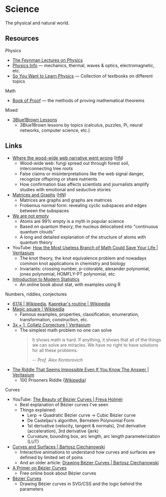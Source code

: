 # Science

The physical and natural world.

## Resources

Physics

- [The Feynman Lectures on Physics](https://www.feynmanlectures.caltech.edu/I_toc.html)
- [Physics Info](https://physics.info/) — mechanics, thermal, waves & optics,
  electromagnetic, etc.
- [So You Want to Learn Physics](https://www.susanrigetti.com/physics) —
  Collection of textbooks on different topics

Math

- [Book of Proof](https://www.people.vcu.edu/~rhammack/BookOfProof/) — the
  methods of proving mathematical theorems

Mixed

- [3Blue1Brown Lessons](https://www.3blue1brown.com/#lessons)
  - 3Blue1Brown lessons by topics (calculus, puzzles, Pi, neural networks,
    computer science, etc.)

## Links

- [Where the wood-wide web narrative went wrong](https://undark.org/2023/05/25/where-the-wood-wide-web-narrative-went-wrong/)
  ([HN](https://news.ycombinator.com/item?id=36183733))
  - Wood-wide web: fungi spread out through forest soil, interconnecting tree
    roots
  - False claims or misinterpretations like the web signal danger, recognize
    offspring or share nutrients
  - How confirmation bias affects scientists and journalists amplify studies
    with emotional and seductive stories
- [Matrices and Graphs](https://thepalindrome.org/p/matrices-and-graphs)
  ([HN](https://news.ycombinator.com/item?id=36734771))
  - Matrices are graphs and graphs are matrices
  - Frobenius normal form: revealing cyclic subspaces and edges between the
    subspaces
- [We are not empty](https://aeon.co/essays/why-the-empty-atom-picture-misunderstands-quantum-theory)
  - Atoms are 99% empty is a myth in popular science
  - Based on quantum theory, the nucleus delocalised into "continuous quantum
    clouds"
  - A long and detailed explanation of the structure of atoms with quantum
    theory
- YouTube:
  [How the Most Useless Branch of Math Could Save Your Life | Veritasium](https://youtu.be/8DBhTXM_Br4)
  - The knot theory, the knot equivalence problem and nowadays common knot
    applications in chemistry and biology
  - Invariants: crossing number, p-colorable, alexander polynomial, jones
    polynomial, HOMFLY-PT polynomial, etc.
- [Introduction to Modern Statistics](https://openintro-ims2.netlify.app/)
  - An online book about stat, with examples using R

Numbers, riddles, conjectures

- [6174 | Wikipedia](https://en.wikipedia.org/wiki/6174),
  [Kaprekar's routine | Wikipedia](https://en.wikipedia.org/wiki/Kaprekar%27s_routine)
- [Magic square | Wikipedia](https://en.wikipedia.org/wiki/Magic_square)
  - Famous examples, properties, classification, enumeration, transformation,
    construction, etc.
- [3x + 1, Collatz Conjecture | Veritasium](https://youtu.be/094y1Z2wpJg)
  - The simplest math problem no one can solve
    > It shows math is hard. If anything, it shows that all of the things we can
    > solve are miracles. We have no right to have solutions for all these
    > problems.
    >
    > -- _Prof. Alex Kontorovich_
- [The Riddle That Seems Impossible Even If You Know The Answer | Veritasium](https://youtu.be/iSNsgj1OCLA)
  - 100 Prisoners Riddle
    ([Wikipedia](https://en.wikipedia.org/wiki/100_prisoners_problem))

Curves

- YouTube:
  [The Beauty of Bézier Curves | Freya Holmér](https://youtu.be/aVwxzDHniEw)
  - Best explanation of Bézier curves I've seen
  - Things explained:
    - Lerp → Quadratic Bézier curve → Cubic Bézier curve
    - De Casteljau's algorithm, Bernstein Polynomial Form
    - 1st derivative (velocity, tangent & normals), 2nd derivative
      (acceleration), 3rd derivative (jerk)
    - Curvature, bounding box, arc length, arc length parameterization (LUT)
- [Curves and Surfaces | Bartosz Ciechanowski](https://ciechanow.ski/curves-and-surfaces/)
  - Interactive animations to understand how curves and surfaces are definied by
    limited set of poins
  - And an older article:
    [Drawing Bézier Curves | Bartosz Ciechanowski](https://ciechanow.ski/drawing-bezier-curves/)
- [A Primer on Bézier Curves](https://pomax.github.io/bezierinfo/)
  - Free online book about Bézier curves
- [Bézier Curves](https://blog.richardekwonye.com/bezier-curves)
  - Drawing Bézier curves in SVG/CSS and the logic behind the parameters
